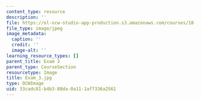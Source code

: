 ```yaml
---
content_type: resource
description: ''
file: https://ol-ocw-studio-app-production.s3.amazonaws.com/courses/18-06sc-linear-algebra-fall-2011/33cadc81b4b388da0a111af7336a2561_Exam_3.jpg
file_type: image/jpeg
image_metadata:
  caption: ''
  credit: ''
  image-alt: ''
learning_resource_types: []
parent_title: Exam 3
parent_type: CourseSection
resourcetype: Image
title: Exam_3.jpg
type: OCWImage
uid: 33cadc81-b4b3-88da-0a11-1af7336a2561
---
```

